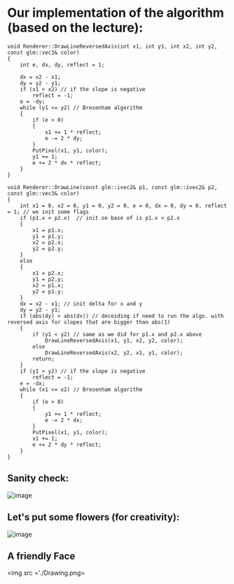# Our implementation of the algorithm (based on the lecture):

```
void Renderer::DrawLineReversedAxis(int x1, int y1, int x2, int y2, const glm::vec3& color)
{
	int e, dx, dy, reflect = 1;

	dx = x2 - x1;
	dy = y2 - y1;
	if (x1 > x2) // if the slope is negative
		reflect = -1;
	e = -dy;
	while (y1 <= y2) // Bresenham algorithm
	{
		if (e > 0)
		{
			x1 += 1 * reflect;
			e -= 2 * dy;
		}
		PutPixel(x1, y1, color);
		y1 += 1;
		e += 2 * dx * reflect;
	}
}

void Renderer::DrawLine(const glm::ivec2& p1, const glm::ivec2& p2, const glm::vec3& color)
{
	int x1 = 0, x2 = 0, y1 = 0, y2 = 0, e = 0, dx = 0, dy = 0, reflect = 1; // we init some flags
	if (p1.x < p2.x)  // init on base of is p1.x < p2.x
	{
		x1 = p1.x;
		y1 = p1.y;
		x2 = p2.x;
		y2 = p2.y;
	}
	else
	{
		x1 = p2.x;
		y1 = p2.y;
		x2 = p1.x;
		y2 = p1.y;
	}
	dx = x2 - x1; // init delta for x and y
	dy = y2 - y1;
	if (abs(dy) > abs(dx)) // deceiding if need to run the algo. with reversed axis for slopes that are bigger than abs(1)
	{
		if (y1 < y2) // same as we did for p1.x and p2.x above
			DrawLineReversedAxis(x1, y1, x2, y2, color);
		else
			DrawLineReversedAxis(x2, y2, x1, y1, color);
		return;
	}
	if (y1 > y2) // if the slope is negative
		reflect = -1;
	e = -dx;
	while (x1 <= x2) // Bresenham algorithm
	{
		if (e > 0)
		{
			y1 += 1 * reflect;
			e -= 2 * dx;
		}
		PutPixel(x1, y1, color);
		x1 += 1;
		e += 2 * dy * reflect;
	}
}
```
## Sanity check:

![image](https://user-images.githubusercontent.com/108798956/199223418-f5669135-1038-4a7d-9597-837742821bb2.png)

## Let's put some flowers (for creativity):

![image](https://user-images.githubusercontent.com/108798956/199250625-eb60bacc-83cf-4900-a9ff-997e99e54dd0.png)

## A friendly Face

<img src ='./Drawing.png>


